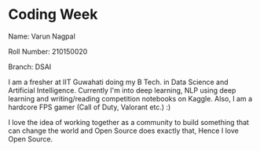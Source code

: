 # Coding Week

Name: Varun Nagpal

Roll Number: 210150020

Branch: DSAI

I am a fresher at IIT Guwahati doing my B Tech. in Data Science and Artificial Intelligence. Currently I'm into deep learning, NLP using deep learning and writing/reading competition notebooks on Kaggle. Also, I am a hardcore FPS gamer (Call of Duty, Valorant etc.) :)

I love the idea of working together as a community to build something that can change the world and Open Source does exactly that, Hence I love Open Source.
